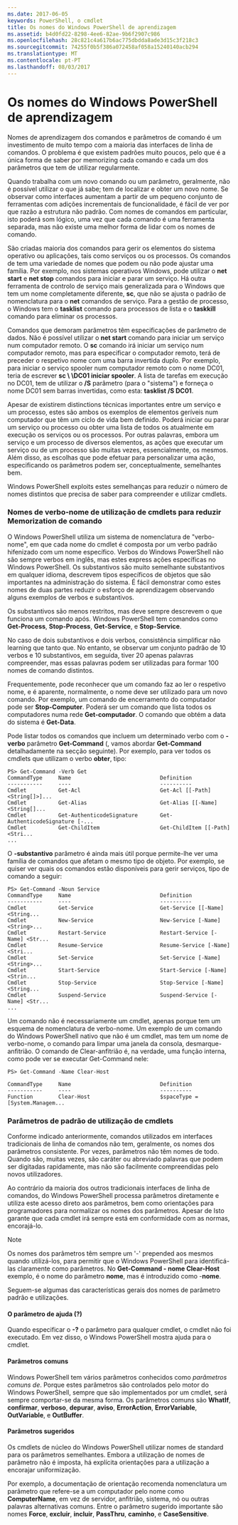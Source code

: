 ```yaml
---
ms.date: 2017-06-05
keywords: PowerShell, o cmdlet
title: Os nomes do Windows PowerShell de aprendizagem
ms.assetid: b4d0fd22-8298-4ee6-82ae-9b6f2907c986
ms.openlocfilehash: 28c821c4a617b6ac775dbdda8ade3d15c3f218c3
ms.sourcegitcommit: 74255f0b5f386a072458af058a15240140acb294
ms.translationtype: MT
ms.contentlocale: pt-PT
ms.lasthandoff: 08/03/2017
---
```

# <a name="learning-windows-powershell-names"></a>Os nomes do Windows PowerShell de aprendizagem
Nomes de aprendizagem dos comandos e parâmetros de comando é um investimento de muito tempo com a maioria das interfaces de linha de comandos. O problema é que existem padrões muito poucos, pelo que é a única forma de saber por memorizing cada comando e cada um dos parâmetros que tem de utilizar regularmente.

Quando trabalha com um novo comando ou um parâmetro, geralmente, não é possível utilizar o que já sabe; tem de localizar e obter um novo nome. Se observar como interfaces aumentam a partir de um pequeno conjunto de ferramentas com adições incrementais de funcionalidade, é fácil de ver por que razão a estrutura não padrão. Com nomes de comandos em particular, isto poderá som lógico, uma vez que cada comando é uma ferramenta separada, mas não existe uma melhor forma de lidar com os nomes de comando.

São criadas maioria dos comandos para gerir os elementos do sistema operativo ou aplicações, tais como serviços ou os processos. Os comandos de tem uma variedade de nomes que podem ou não pode ajustar uma família. Por exemplo, nos sistemas operativos Windows, pode utilizar o **net start** e **net stop** comandos para iniciar e parar um serviço. Há outra ferramenta de controlo de serviço mais generalizada para o Windows que tem um nome completamente diferente, **sc**, que não se ajusta o padrão de nomenclatura para o **net** comandos de serviço. Para a gestão de processo, o Windows tem o **tasklist** comando para processos de lista e o **taskkill** comando para eliminar os processos.

Comandos que demoram parâmetros têm especificações de parâmetro de dados. Não é possível utilizar o **net start** comando para iniciar um serviço num computador remoto. O **sc** comando irá iniciar um serviço num computador remoto, mas para especificar o computador remoto, terá de preceder o respetivo nome com uma barra invertida duplo. Por exemplo, para iniciar o serviço spooler num computador remoto com o nome DC01, teria de escrever **sc \\ \\DC01 iniciar spooler**. A lista de tarefas em execução no DC01, tem de utilizar o **/S** parâmetro (para o "sistema") e forneça o nome DC01 sem barras invertidas, como esta: **tasklist /S DC01**.

Apesar de existirem distinctions técnicas importantes entre um serviço e um processo, estes são ambos os exemplos de elementos geríveis num computador que têm um ciclo de vida bem definido. Poderá iniciar ou parar um serviço ou processo ou obter uma lista de todos os atualmente em execução os serviços ou os processos. Por outras palavras, embora um serviço e um processo de diversos elementos, as ações que executar um serviço ou de um processo são muitas vezes, essencialmente, os mesmos. Além disso, as escolhas que pode efetuar para personalizar uma ação, especificando os parâmetros podem ser, conceptualmente, semelhantes bem.

Windows PowerShell exploits estes semelhanças para reduzir o número de nomes distintos que precisa de saber para compreender e utilizar cmdlets.

### <a name="cmdlets-use-verb-noun-names-to-reduce-command-memorization"></a>Nomes de verbo-nome de utilização de cmdlets para reduzir Memorization de comando
O Windows PowerShell utiliza um sistema de nomenclatura de "verbo-nome", em que cada nome do cmdlet é composta por um verbo padrão hifenizado com um nome específico. Verbos do Windows PowerShell não são sempre verbos em inglês, mas estes express ações específicas no Windows PowerShell. Os substantivos são muito semelhante substantivos em qualquer idioma, descrevem tipos específicos de objetos que são importantes na administração do sistema. É fácil demonstrar como estes nomes de duas partes reduzir o esforço de aprendizagem observando alguns exemplos de verbos e substantivos.

Os substantivos são menos restritos, mas deve sempre descrevem o que funciona um comando após. Windows PowerShell tem comandos como **Get-Process**, **Stop-Process**, **Get-Service**, e **Stop-Service**.

No caso de dois substantivos e dois verbos, consistência simplificar não learning que tanto que. No entanto, se observar um conjunto padrão de 10 verbos e 10 substantivos, em seguida, tiver 20 apenas palavras compreender, mas essas palavras podem ser utilizadas para formar 100 nomes de comando distintos.

Frequentemente, pode reconhecer que um comando faz ao ler o respetivo nome, e é aparente, normalmente, o nome deve ser utilizado para um novo comando. Por exemplo, um comando de encerramento do computador pode ser **Stop-Computer**. Poderá ser um comando que lista todos os computadores numa rede **Get-computador**. O comando que obtém a data do sistema é **Get-Data**.

Pode listar todos os comandos que incluem um determinado verbo com o **-verbo** parâmetro **Get-Command** (, vamos abordar **Get-Command** detalhadamente na secção seguinte). Por exemplo, para ver todos os cmdlets que utilizam o verbo **obter**, tipo:

```
PS> Get-Command -Verb Get
CommandType     Name                            Definition
-----------     ----                            ----------
Cmdlet          Get-Acl                         Get-Acl [[-Path] <String[]>]...
Cmdlet          Get-Alias                       Get-Alias [[-Name] <String[]...
Cmdlet          Get-AuthenticodeSignature       Get-AuthenticodeSignature [-...
Cmdlet          Get-ChildItem                   Get-ChildItem [[-Path] <Stri...
...
```

O **-substantivo** parâmetro é ainda mais útil porque permite-lhe ver uma família de comandos que afetam o mesmo tipo de objeto. Por exemplo, se quiser ver quais os comandos estão disponíveis para gerir serviços, tipo de comando a seguir:

```
PS> Get-Command -Noun Service
CommandType     Name                            Definition
-----------     ----                            ----------
Cmdlet          Get-Service                     Get-Service [[-Name] <String...
Cmdlet          New-Service                     New-Service [-Name] <String>...
Cmdlet          Restart-Service                 Restart-Service [-Name] <Str...
Cmdlet          Resume-Service                  Resume-Service [-Name] <Stri...
Cmdlet          Set-Service                     Set-Service [-Name] <String>...
Cmdlet          Start-Service                   Start-Service [-Name] <Strin...
Cmdlet          Stop-Service                    Stop-Service [-Name] <String...
Cmdlet          Suspend-Service                 Suspend-Service [-Name] <Str... 
...
```

Um comando não é necessariamente um cmdlet, apenas porque tem um esquema de nomenclatura de verbo-nome. Um exemplo de um comando do Windows PowerShell nativo que não é um cmdlet, mas tem um nome de verbo-nome, o comando para limpar uma janela da consola, desmarque-anfitrião. O comando de Clear-anfitrião é, na verdade, uma função interna, como pode ver se executar Get-Command nele:

```
PS> Get-Command -Name Clear-Host

CommandType     Name                            Definition
-----------     ----                            ----------
Function        Clear-Host                      $spaceType = [System.Managem...
```

### <a name="cmdlets-use-standard-parameters"></a>Parâmetros de padrão de utilização de cmdlets
Conforme indicado anteriormente, comandos utilizados em interfaces tradicionais de linha de comandos não tem, geralmente, os nomes dos parâmetros consistente. Por vezes, parâmetros não têm nomes de todo. Quando são, muitas vezes, são caráter ou abreviado palavras que podem ser digitadas rapidamente, mas não são facilmente compreendidas pelo novos utilizadores.

Ao contrário da maioria dos outros tradicionais interfaces de linha de comandos, do Windows PowerShell processa parâmetros diretamente e utiliza este acesso direto aos parâmetros, bem como orientações para programadores para normalizar os nomes dos parâmetros. Apesar de Isto garante que cada cmdlet irá sempre está em conformidade com as normas, encorajá-lo.

> [!NOTE]
> Os nomes dos parâmetros têm sempre um '-' prepended aos mesmos quando utilizá-los, para permitir que o Windows PowerShell para identificá-las claramente como parâmetros. No **Get-Command - nome Clear-Host** exemplo, é o nome do parâmetro **nome**, mas é introduzido como -**nome**.

Seguem-se algumas das características gerais dos nomes de parâmetro padrão e utilizações.

#### <a name="the-help-parameter-"></a>O parâmetro de ajuda (?)
Quando especificar o **-?** o parâmetro para qualquer cmdlet, o cmdlet não foi executado. Em vez disso, o Windows PowerShell mostra ajuda para o cmdlet.

#### <a name="common-parameters"></a>Parâmetros comuns
Windows PowerShell tem vários parâmetros conhecidos como *parâmetros comuns de*. Porque estes parâmetros são controlados pelo motor do Windows PowerShell, sempre que são implementados por um cmdlet, será sempre comportar-se da mesma forma. Os parâmetros comuns são **WhatIf**, **confirmar**, **verboso**, **depurar**, **aviso**, **ErrorAction**, **ErrorVariable**, **OutVariable**, e **OutBuffer**.

#### <a name="suggested-parameters"></a>Parâmetros sugeridos
Os cmdlets de núcleo do Windows PowerShell utilizar nomes de standard para os parâmetros semelhantes. Embora a utilização de nomes de parâmetro não é imposta, há explícita orientações para a utilização a encorajar uniformização.

Por exemplo, a documentação de orientação recomenda nomenclatura um parâmetro que refere-se a um computador pelo nome como **ComputerName**, em vez de servidor, anfitrião, sistema, nó ou outras palavras alternativas comuns. Entre o parâmetro sugerido importante são nomes **Force**, **excluir**, **incluir**, **PassThru**, **caminho**, e **CaseSensitive**.

